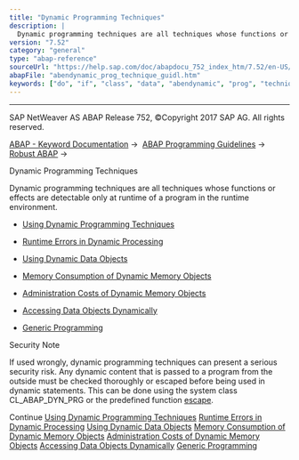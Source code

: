 ```yaml
---
title: "Dynamic Programming Techniques"
description: |
  Dynamic programming techniques are all techniques whose functions or effects are detectable only at runtime of a program in the runtime environment. -   Using Dynamic Programming Techniques(https://help.sap.com/doc/abapdocu_752_index_htm/7.52/en-US/abenuse_dynamic_progr_tech_guidl.htm 'Guideline')
version: "7.52"
category: "general"
type: "abap-reference"
sourceUrl: "https://help.sap.com/doc/abapdocu_752_index_htm/7.52/en-US/abendynamic_prog_technique_guidl.htm"
abapFile: "abendynamic_prog_technique_guidl.htm"
keywords: ["do", "if", "class", "data", "abendynamic", "prog", "technique", "guidl"]
---
```


* * *

SAP NetWeaver AS ABAP Release 752, ©Copyright 2017 SAP AG. All rights reserved.

[ABAP - Keyword Documentation](https://help.sap.com/doc/abapdocu_752_index_htm/7.52/en-US/abenabap.htm) →  [ABAP Programming Guidelines](https://help.sap.com/doc/abapdocu_752_index_htm/7.52/en-US/abenabap_pgl.htm) →  [Robust ABAP](https://help.sap.com/doc/abapdocu_752_index_htm/7.52/en-US/abenrobust_abap_guidl.htm) → 

Dynamic Programming Techniques

Dynamic programming techniques are all techniques whose functions or effects are detectable only at runtime of a program in the runtime environment.

-   [Using Dynamic Programming Techniques](https://help.sap.com/doc/abapdocu_752_index_htm/7.52/en-US/abenuse_dynamic_progr_tech_guidl.htm "Guideline")

-   [Runtime Errors in Dynamic Processing](https://help.sap.com/doc/abapdocu_752_index_htm/7.52/en-US/abenruntime_error_dyn_proc_guidl.htm "Guideline")

-   [Using Dynamic Data Objects](https://help.sap.com/doc/abapdocu_752_index_htm/7.52/en-US/abenuse_dyn_data_object_guidl.htm "Guideline")

-   [Memory Consumption of Dynamic Memory Objects](https://help.sap.com/doc/abapdocu_752_index_htm/7.52/en-US/abenmem_cons_dyn_mem_obj_guidl.htm "Guideline")

-   [Administration Costs of Dynamic Memory Objects](https://help.sap.com/doc/abapdocu_752_index_htm/7.52/en-US/abenadmin_costs_dyn_mem_obj_guidl.htm "Guideline")

-   [Accessing Data Objects Dynamically](https://help.sap.com/doc/abapdocu_752_index_htm/7.52/en-US/abendyn_access_data_obj_guidl.htm "Guideline")

-   [Generic Programming](https://help.sap.com/doc/abapdocu_752_index_htm/7.52/en-US/abengeneric_progr_guidl.htm "Guideline")
    

Security Note

If used wrongly, dynamic programming techniques can present a serious security risk. Any dynamic content that is passed to a program from the outside must be checked thoroughly or escaped before being used in dynamic statements. This can be done using the system class CL\_ABAP\_DYN\_PRG or the predefined function [escape](https://help.sap.com/doc/abapdocu_752_index_htm/7.52/en-US/abenescape_functions.htm).

Continue
[Using Dynamic Programming Techniques](https://help.sap.com/doc/abapdocu_752_index_htm/7.52/en-US/abenuse_dynamic_progr_tech_guidl.htm)
[Runtime Errors in Dynamic Processing](https://help.sap.com/doc/abapdocu_752_index_htm/7.52/en-US/abenruntime_error_dyn_proc_guidl.htm)
[Using Dynamic Data Objects](https://help.sap.com/doc/abapdocu_752_index_htm/7.52/en-US/abenuse_dyn_data_object_guidl.htm)
[Memory Consumption of Dynamic Memory Objects](https://help.sap.com/doc/abapdocu_752_index_htm/7.52/en-US/abenmem_cons_dyn_mem_obj_guidl.htm)
[Administration Costs of Dynamic Memory Objects](https://help.sap.com/doc/abapdocu_752_index_htm/7.52/en-US/abenadmin_costs_dyn_mem_obj_guidl.htm)
[Accessing Data Objects Dynamically](https://help.sap.com/doc/abapdocu_752_index_htm/7.52/en-US/abendyn_access_data_obj_guidl.htm)
[Generic Programming](https://help.sap.com/doc/abapdocu_752_index_htm/7.52/en-US/abengeneric_progr_guidl.htm)